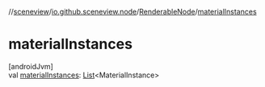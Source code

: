 //[sceneview](../../../index.md)/[io.github.sceneview.node](../index.md)/[RenderableNode](index.md)/[materialInstances](material-instances.md)

# materialInstances

[androidJvm]\
val [materialInstances](material-instances.md): [List](https://kotlinlang.org/api/latest/jvm/stdlib/kotlin.collections/-list/index.html)&lt;MaterialInstance&gt;
